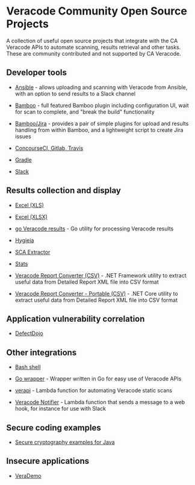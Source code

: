 Veracode Community Open Source Projects
=======================================

A collection of useful open source projects that integrate with the CA Veracode APIs to automate scanning, results retrieval and other tasks. These are community contributed and not supported by CA Veracode.

Developer tools
---------------

* [Ansible](https://github.com/telusdigital/ansible-veracode-scanner) - allows uploading and scanning with Veracode from Ansible, with an option to send results to a Slack channel

* [Bamboo](https://gitlab.com/buzzcode/Bamboo-Veracode) - full featured Bamboo plugin including configuration UI, wait for scan to complete, and "break the build" functionality

* [Bamboo/Jira](https://github.com/buildcom/VeracodeAtlassianPlugin) - provides a pair of simple plugins for upload and results handling from within Bamboo, and a lightweight script to create Jira issues

* [ConcourseCI, Gitlab, Travis](https://github.com/ctcampbell/veracode-ci-examples)

* [Gradle](https://github.com/kctang/vt)

* [Slack](https://github.com/ctcampbell/veracode-slack-slash-command)


Results collection and display
------------------------------

* [Excel (XLS)](https://github.com/Komiblanka/Veracode2xls)

* [Excel (XLSX)](https://github.com/Komiblanka/Veracode2xlsx) 

* [go Veracode results](https://github.com/m4l1c3/go-veracode-results) - Go utility for processing Veracode results

* [Hygieia](https://github.com/mickfeech/hygieia_veracode_collector)

* [SCA Extractor](https://github.com/brian1917/vcodeSCAExtractor)

* [Stats](https://github.com/ctcampbell/veracode-stats)

* [Veracode Report Converter (CSV)](https://github.com/dipsylala/VeracodeReportConverter-Windows) - .NET Framework utility to extract useful data from Detailed Report XML file into CSV format

* [Veracode Report Converter - Portable (CSV)](https://github.com/dipsylala/VeracodeReportConverter-Portable) - .NET Core utility to extract useful data from Detailed Report XML file into CSV format


Application vulnerability correlation
-------------------------------------

* [DefectDojo](https://github.com/DefectDojo/django-DefectDojo)

Other integrations
------------------

* [Bash shell](https://github.com/aparsons/Veracode)

* [Go wrapper](https://github.com/brian1917/vcodeapi) - Wrapper written in Go for easy use of Veracode APIs

* [verapi](https://github.com/fsclyde/verapi) - Lambda function for automating Veracode static scans

* [Veracode Notifier](https://github.com/ctcampbell/veracode-notifier) - Lambda function that sends a message to a web hook, for instance for use with Slack

Secure coding examples
----------------------

* [Secure cryptography examples for Java](https://github.com/1MansiS/java_crypto)


Insecure applications
---------------------

* [VeraDemo](https://github.com/jtsmith2020/verademo-java)
